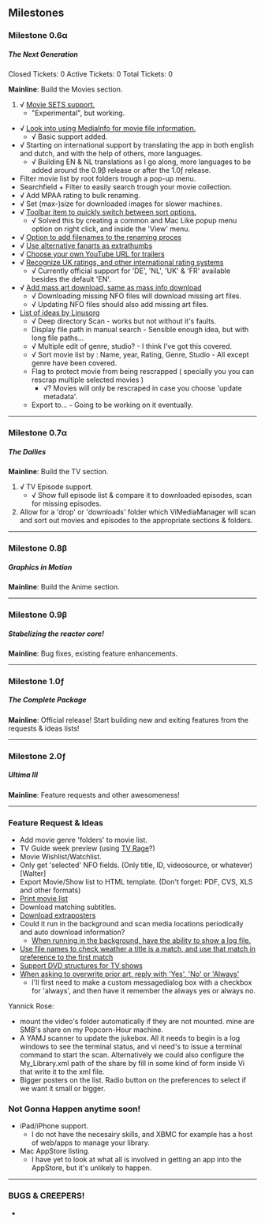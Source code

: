 

## Milestones ##


### Milestone 0.6α ###
##### The Next Generation #####

Closed Tickets: 0
Active Tickets: 0
Total Tickets:  0

__Mainline__: Build the Movies section.

1. √ [Movie SETS support.](http://forum.xbmc.org/showpost.php?p=888980&postcount=82 "Macsorzist")
	- "Experimental", but working.
* √ [Look into using MediaInfo for movie file information.](http://forum.xbmc.org/showpost.php?p=890200&postcount=115 "BigDave")
	- √ Basic support added.
* √ Starting on international support by translating the app in both english and dutch, and with the help of others, more languages.
	- √ Building EN & NL translations as I go along, more languages to be added around the 0.9β release or after the 1.0ƒ release.
* Filter movie list by root folders trough a pop-up menu.
* Searchfield + Filter to easily search trough your movie collection.
* √ Add MPAA rating to bulk renaming.
* √ Set (max-)size for downloaded images for slower machines.
* √ [Toolbar item to quickly switch between sort options.](http://forum.xbmc.org/showpost.php?p=892114&postcount=150 "i814u2")
	- √ Solved this by creating a common and Mac Like popup menu option on right click, and inside the 'View' menu.
* √ [Option to add filenames to the renaming proces](http://forum.xbmc.org/showpost.php?p=892149&postcount=154 "T800")
* √ [Use alternative fanarts as extrathumbs](http://forum.xbmc.org/showpost.php?p=894152&postcount=229 "Smilenkovski")
* √ [Choose your own YouTube URL for trailers](http://forum.xbmc.org/showpost.php?p=901399&postcount=336 "steve1977")
* √ [Recognize UK ratings, and other international rating systems](http://forum.xbmc.org/showpost.php?p=902311&postcount=341 "Tiny Clanger")
	- √ Currently official support for 'DE', 'NL', 'UK' & 'FR' available besides the default 'EN'.
* √ [Add mass art download, same as mass info download](http://forum.xbmc.org/showpost.php?p=904844&postcount=358 "Linusorg")
	- √ Downloading missing NFO files will download missing art files.
	- √ Updating NFO files should also add missing art files.
* [List of ideas by Linusorg](http://forum.xbmc.org/showpost.php?p=907203&postcount=380 "Linusort")
	- √ Deep directory Scan - works but not without it's faults.
	- Display file path in manual search - Sensible enough idea, but with long file paths...
	- √ Multiple edit of genre, studio? - I think I've got this covered.
	- √ Sort movie list by : Name, year, Rating, Genre, Studio - All except genre have been covered.
	- Flag to protect movie from being rescrapped ( specially you you can rescrap multiple selected movies )
		- √? Movies will only be rescraped in case you choose 'update metadata'.
	- Export to... - Going to be working on it eventually.

----

### Milestone 0.7α ###
##### The Dailies #####

__Mainline__: Build the TV section.

1. √ TV Episode support.
	- √ Show full episode list & compare it to downloaded episodes, scan for missing episodes.
2. Allow for a 'drop' or 'downloads' folder which ViMediaManager will scan and sort out movies and episodes to the appropriate sections & folders.

----

### Milestone 0.8β ###
##### Graphics in Motion #####

__Mainline__: Build the Anime section.

----

### Milestone 0.9β ###
##### Stabelizing the reactor core! #####

__Mainline__: Bug fixes, existing feature enhancements.

----

### Milestone 1.0ƒ ###
##### The Complete Package #####

__Mainline__: Official release! Start building new and exiting features from the requests & ideas lists!

----

### Milestone 2.0ƒ ###
##### Ultima III #####

__Mainline__: Feature requests and other awesomeness!

----

### Feature Request & Ideas ###

* Add movie genre 'folders' to movie list.
* TV Guide week preview (using [TV Rage](http://services.tvrage.com/tools/quickinfo.php?show=%s "TV Rage")?)
* Movie Wishlist/Watchlist.
* Only get 'selected' NFO fields. (Only title, ID, videosource, or whatever) [Walter]
* Export Movie/Show list to HTML template. (Don't forget: PDF, CVS, XLS and other formats)
* [Print movie list](http://forum.xbmc.org/showpost.php?p=888980&postcount=82 "Macsorzist")
* Download matching subtitles.
* [Download extraposters](http://forum.xbmc.org/showthread.php?tid=109976&pid=1290795#pid1290795 "mfrelink")
* Could it run in the background and scan media locations periodically and auto download information?
  * [When running in the background, have the ability to show a log file.](http://forum.xbmc.org/showpost.php?p=899757&postcount=321 "Pecinko")
* [Use file names to check weather a title is a match, and use that match in preference to the first match](http://forum.xbmc.org/showpost.php?p=894247&postcount=238 "i814u2")
* [Support DVD structures for TV shows](http://forum.xbmc.org/showpost.php?p=903042&postcount=345 "Linusorg")
* [When asking to overwrite prior art, reply with 'Yes', 'No' or 'Always'](http://forum.xbmc.org/showpost.php?p=912765&postcount=416 "Pecinko")
	- I'll first need to make a custom messagedialog box with a checkbox for 'always', and then have it remember the always yes or always no.

Yannick Rose:
* mount the video's folder automatically if they are not mounted. mine are SMB's share on my Popcorn-Hour machine.
* A YAMJ scanner to update the jukebox. All it needs to begin is a log windows to see the terminal status, and vi need's to issue a terminal command to start the scan. Alternatively we could also configure the My_Library.xml path of the share by fill in some kind of form inside Vi that write it to the xml file.
* Bigger posters on the list. Radio button on the preferences to select if we want it small or bigger.

### Not Gonna Happen anytime soon! ###

* iPad/iPhone support.
	- I do not have the necesairy skills, and XBMC for example has a host of web/apps to manage your library.
* Mac AppStore listing.
	- I have yet to look at what all is involved in getting an app into the AppStore, but it's unlikely to happen.

----

### BUGS & CREEPERS! ###

* 